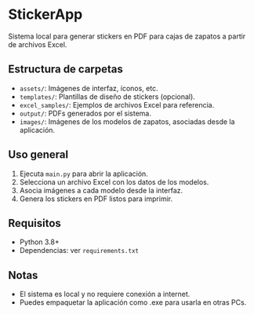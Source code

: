 # StickerApp

Sistema local para generar stickers en PDF para cajas de zapatos a partir de archivos Excel.

## Estructura de carpetas
- `assets/`: Imágenes de interfaz, íconos, etc.
- `templates/`: Plantillas de diseño de stickers (opcional).
- `excel_samples/`: Ejemplos de archivos Excel para referencia.
- `output/`: PDFs generados por el sistema.
- `images/`: Imágenes de los modelos de zapatos, asociadas desde la aplicación.

## Uso general
1. Ejecuta `main.py` para abrir la aplicación.
2. Selecciona un archivo Excel con los datos de los modelos.
3. Asocia imágenes a cada modelo desde la interfaz.
4. Genera los stickers en PDF listos para imprimir.

## Requisitos
- Python 3.8+
- Dependencias: ver `requirements.txt`

## Notas
- El sistema es local y no requiere conexión a internet.
- Puedes empaquetar la aplicación como .exe para usarla en otras PCs.
